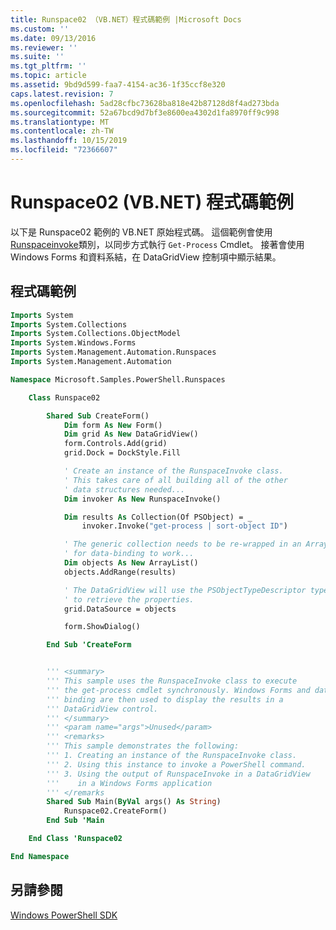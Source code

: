 ```yaml
---
title: Runspace02 （VB.NET）程式碼範例 |Microsoft Docs
ms.custom: ''
ms.date: 09/13/2016
ms.reviewer: ''
ms.suite: ''
ms.tgt_pltfrm: ''
ms.topic: article
ms.assetid: 9bd9d599-faa7-4154-ac36-1f35ccf8e320
caps.latest.revision: 7
ms.openlocfilehash: 5ad28cfbc73628ba818e42b87128d8f4ad273bda
ms.sourcegitcommit: 52a67bcd9d7bf3e8600ea4302d1fa8970ff9c998
ms.translationtype: MT
ms.contentlocale: zh-TW
ms.lasthandoff: 10/15/2019
ms.locfileid: "72366607"
---
```

# <a name="runspace02-vbnet-code-sample"></a>Runspace02 (VB.NET) 程式碼範例

以下是 Runspace02 範例的 VB.NET 原始程式碼。 這個範例會使用[Runspaceinvoke](/dotnet/api/System.Management.Automation.RunspaceInvoke)類別，以同步方式執行 `Get-Process` Cmdlet。 接著會使用 Windows Forms 和資料系結，在 DataGridView 控制項中顯示結果。

## <a name="code-sample"></a>程式碼範例

```vb
Imports System
Imports System.Collections
Imports System.Collections.ObjectModel
Imports System.Windows.Forms
Imports System.Management.Automation.Runspaces
Imports System.Management.Automation

Namespace Microsoft.Samples.PowerShell.Runspaces

    Class Runspace02

        Shared Sub CreateForm()
            Dim form As New Form()
            Dim grid As New DataGridView()
            form.Controls.Add(grid)
            grid.Dock = DockStyle.Fill

            ' Create an instance of the RunspaceInvoke class.
            ' This takes care of all building all of the other
            ' data structures needed...
            Dim invoker As New RunspaceInvoke()

            Dim results As Collection(Of PSObject) = _
                invoker.Invoke("get-process | sort-object ID")

            ' The generic collection needs to be re-wrapped in an ArrayList
            ' for data-binding to work...
            Dim objects As New ArrayList()
            objects.AddRange(results)

            ' The DataGridView will use the PSObjectTypeDescriptor type
            ' to retrieve the properties.
            grid.DataSource = objects

            form.ShowDialog()

        End Sub 'CreateForm


        ''' <summary>
        ''' This sample uses the RunspaceInvoke class to execute
        ''' the get-process cmdlet synchronously. Windows Forms and data
        ''' binding are then used to display the results in a
        ''' DataGridView control.
        ''' </summary>
        ''' <param name="args">Unused</param>
        ''' <remarks>
        ''' This sample demonstrates the following:
        ''' 1. Creating an instance of the RunspaceInvoke class.
        ''' 2. Using this instance to invoke a PowerShell command.
        ''' 3. Using the output of RunspaceInvoke in a DataGridView
        '''    in a Windows Forms application
        ''' </remarks
        Shared Sub Main(ByVal args() As String)
            Runspace02.CreateForm()
        End Sub 'Main

    End Class 'Runspace02

End Namespace
```

<!-- TODO!!!: [!code-csharp[Runspace02.vb](../../powershell-sdk-samples/SDK-2.0/vb/Runspace02/Runspace02.vb#L09-L68 "Runspace02.vb")] -->

## <a name="see-also"></a>另請參閱

[Windows PowerShell SDK](../windows-powershell-reference.md)